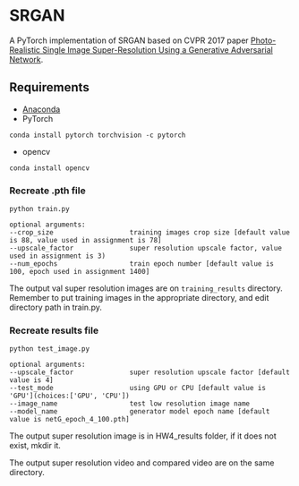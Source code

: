 # SRGAN
A PyTorch implementation of SRGAN based on CVPR 2017 paper 
[Photo-Realistic Single Image Super-Resolution Using a Generative Adversarial Network](https://arxiv.org/abs/1609.04802).

## Requirements
- [Anaconda](https://www.anaconda.com/download/)
- PyTorch
```
conda install pytorch torchvision -c pytorch
```
- opencv
```
conda install opencv
```


### Recreate .pth file
```
python train.py

optional arguments:
--crop_size                   training images crop size [default value is 88, value used in assignment is 78]
--upscale_factor              super resolution upscale factor, value used in assignment is 3)
--num_epochs                  train epoch number [default value is 100, epoch used in assignment 1400]
```
The output val super resolution images are on `training_results` directory.
Remember to put training images in the appropriate directory, and edit directory path in train.py.

### Recreate results file
```
python test_image.py

optional arguments:
--upscale_factor              super resolution upscale factor [default value is 4]
--test_mode                   using GPU or CPU [default value is 'GPU'](choices:['GPU', 'CPU'])
--image_name                  test low resolution image name
--model_name                  generator model epoch name [default value is netG_epoch_4_100.pth]
```
The output super resolution image is in HW4_results folder, if it does not exist, mkdir it. 

The output super resolution video and compared video are on the same directory.


